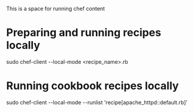 This is a space for running chef content

# Preparing and running recipes locally

sudo chef-client --local-mode <recipe_name>.rb

# Running cookbook recipes locally

sudo chef-client --local-mode --runlist 'recipe[apache_httpd::default.rb]'

